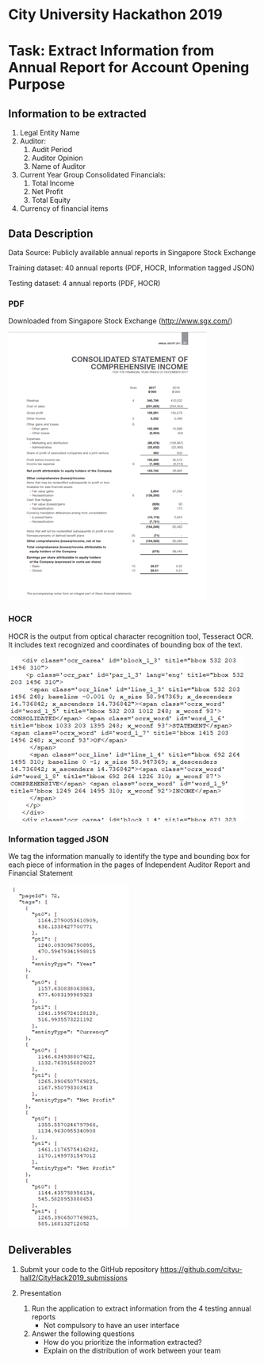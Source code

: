 City University Hackathon 2019 
=============
Task: Extract Information from Annual Report for Account Opening Purpose 
=============

## Information to be extracted
  1. Legal Entity Name
  2. Auditor:
      1. Audit Period
      2. Auditor Opinion
      3. Name of Auditor
  3. Current Year Group Consolidated Financials:
      1. Total Income
      2. Net Profit
      3. Total Equity
   4. Currency of financial items

## Data Description
Data Source: Publicly available annual reports in Singapore Stock Exchange

Training dataset: 40 annual reports (PDF, HOCR, Information tagged JSON)

Testing dataset: 4 annual reports (PDF, HOCR)

### PDF
Downloaded from Singapore Stock Exchange (http://www.sgx.com/)

![picture alt](https://github.com/jeffreynghm/CityU-Hackathon-2019/blob/master/ReadMe_pictures/Picture_PDF.png)

### HOCR
HOCR is the output from optical character recognition tool, Tesseract OCR. It includes text recognized and coordinates of bounding box of the text.

![picture alt](https://github.com/jeffreynghm/CityU-Hackathon-2019/blob/master/ReadMe_pictures/Picture_HOCR.png)

### Information tagged JSON
We tag the information manually to identify the type and bounding box for each piece of information in the pages of Independent Auditor Report and Financial Statement

![picture alt](https://github.com/jeffreynghm/CityU-Hackathon-2019/blob/master/ReadMe_pictures/Picture_JSON.png)

## Deliverables
1. Submit your code to the GitHub repository https://github.com/cityu-hall2/CityHack2019_submissions

2. Presentation
    1. Run the application to extract information from the 4 testing annual reports
        * Not compulsory to have an user interface
    2. Answer the following questions
        * How do you prioritize the information extracted?
        * Explain on the distribution of work between your team
